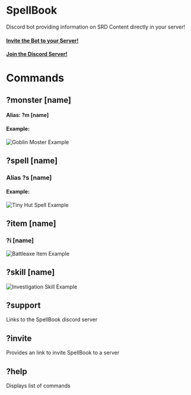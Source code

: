 # SpellBook
Discord bot providing information on SRD Content directly in your server!

#### [Invite the Bot to your Server!](https://discordapp.com/oauth2/authorize?client_id=653268408619499553&permissions=3072&scope=bot)
#### [Join the Discord Server!](https://discord.gg/TaWsnpY)

# Commands
## ?monster [name]
#### Alias: ?m [name]
#### Example:
![Goblin Moster Example](https://i.imgur.com/SWUMyr5.png)

## ?spell [name]
### Alias ?s [name]
#### Example:
![Tiny Hut Spell Example](https://i.imgur.com/ynp2G6E.png)

## ?item [name]
### ?i [name]
![Battleaxe Item Example](https://i.imgur.com/LbtyRXE.png)

## ?skill [name]
![Investigation Skill Example](https://i.imgur.com/0Ge7DLV.png)

## ?support
Links to the SpellBook discord server 

## ?invite
Provides an link to invite SpellBook to a server

## ?help
Displays list of commands
